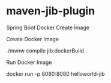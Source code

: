 # maven-jib-plugin
Spring Boot Docker Create İmage

Create Docker Image

./mvnw compile jib:dockerBuild


Run Docker Image

docker run -p 8080:8080 helloworld-jib

